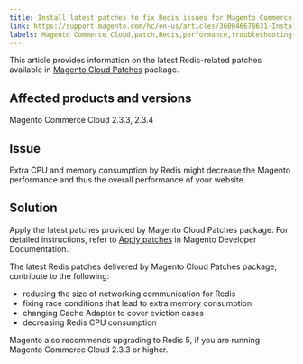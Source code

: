 ```yaml
---
title: Install latest patches to fix Redis issues for Magento Commerce Cloud
link: https://support.magento.com/hc/en-us/articles/360046678631-Install-latest-patches-to-fix-Redis-issues-for-Magento-Commerce-Cloud
labels: Magento Commerce Cloud,patch,Redis,performance,troubleshooting,memory,2.3.4,2.3.3,CPU,Redis 5
---
```


This article provides information on the latest Redis-related patches available in [Magento Cloud Patches](https://devdocs.magento.com/cloud/project/project-patch.html) package. 

## Affected products and versions

Magento Commerce Cloud 2.3.3, 2.3.4

## Issue 

Extra CPU and memory consumption by Redis might decrease the Magento performance and thus the overall performance of your website. 

## Solution

Apply the latest patches provided by Magento Cloud Patches package. For detailed instructions, refer to [Apply patches](https://devdocs.magento.com/cloud/project/project-patch.html) in Magento Developer Documentation.

The latest Redis patches delivered by Magento Cloud Patches package, contribute to the following:

* reducing the size of networking communication for Redis
* fixing race conditions that lead to extra memory consumption
* changing Cache Adapter to cover eviction cases
* decreasing Redis CPU consumption

Magento also recommends upgrading to Redis 5, if you are running Magento Commerce Cloud 2.3.3 or higher. 